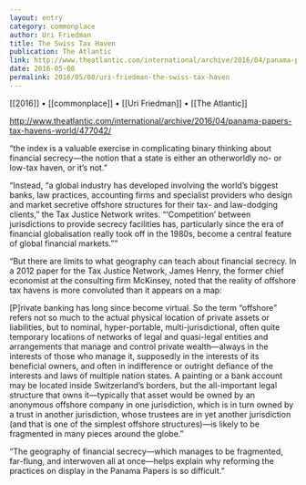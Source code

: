 ```yaml
---
layout: entry
category: commonplace
author: Uri Friedman
title: The Swiss Tax Haven
publication: The Atlantic
link: http://www.theatlantic.com/international/archive/2016/04/panama-papers-tax-havens-world/477042/
date: 2016-05-08
permalink: 2016/05/08/uri-friedman-the-swiss-tax-haven
---
```


[[2016]] • [[commonplace]] • [[Uri Friedman]] • [[The Atlantic]]

http://www.theatlantic.com/international/archive/2016/04/panama-papers-tax-havens-world/477042/

“the index is a valuable exercise in complicating binary thinking about financial secrecy—the notion that a state is either an otherworldly no- or low-tax haven, or it’s not.”

“Instead, “a global industry has developed involving the world’s biggest banks, law practices, accounting firms and specialist providers who design and market secretive offshore structures for their tax- and law-dodging clients,” the Tax Justice Network writes. “‘Competition’ between jurisdictions to provide secrecy facilities has, particularly since the era of financial globalisation really took off in the 1980s, become a central feature of global financial markets.””

“But there are limits to what geography can teach about financial secrecy. In a 2012 paper for the Tax Justice Network, James Henry, the former chief economist at the consulting firm McKinsey, noted that the reality of offshore tax havens is more convoluted than it appears on a map:

[P]rivate banking has long since become virtual. So the term “offshore” refers not so much to the actual physical location of private assets or liabilities, but to nominal, hyper-portable, multi-jurisdictional, often quite temporary locations of networks of legal and quasi-legal entities and arrangements that manage and control private wealth—always in the interests of those who manage it, supposedly in the interests of its beneficial owners, and often in indifference or outright defiance of the interests and laws of multiple nation states. A painting or a bank account may be located inside Switzerland’s borders, but the all-important legal structure that owns it—typically that asset would be owned by an anonymous offshore company in one jurisdiction, which is in turn owned by a trust in another jurisdiction, whose trustees are in yet another jurisdiction (and that is one of the simplest offshore structures)—is likely to be fragmented in many pieces around the globe.”

“The geography of financial secrecy—which manages to be fragmented, far-flung, and interwoven all at once—helps explain why reforming the practices on display in the Panama Papers is so difficult.”


